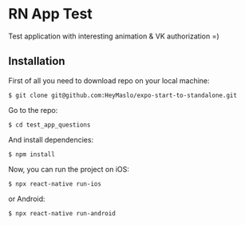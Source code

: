 # RN App Test

Test application with interesting animation & VK authorization =)

## Installation

First of all you need to download repo on your local machine:

```
$ git clone git@github.com:HeyMaslo/expo-start-to-standalone.git
```
Go to the repo:
```
$ cd test_app_questions
```
And install dependencies:
```
$ npm install
```
Now, you can run the project on iOS:
```
$ npx react-native run-ios
```
or Android:
```
$ npx react-native run-android
```